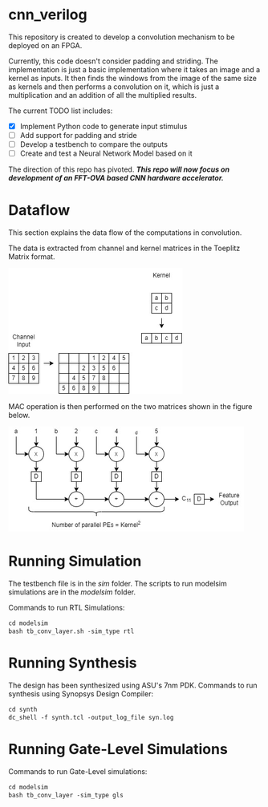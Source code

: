 # cnn_verilog

This repository is created to develop a convolution mechanism to be deployed on an FPGA.

Currently, this code doesn't consider padding and striding. The implementation is just a basic implementation where it takes an image and a kernel as inputs. It then finds the windows from the image of the same size as kernels and then performs a convolution on it, which is just a multiplication and an addition of all the multiplied results.

The current TODO list includes:
- [x] Implement Python code to generate input stimulus
- [ ] Add support for padding and stride
- [ ] Develop a testbench to compare the outputs
- [ ] Create and test a Neural Network Model based on it

The direction of this repo has pivoted. ***This repo will now focus on development of an FFT-OVA based CNN hardware accelerator.***

# Dataflow

This section explains the data flow of the computations in convolution.

The data is extracted from channel and kernel matrices in the Toeplitz Matrix format.

![ARCH](./docs/architecture.jpg)

MAC operation is then performed on the two matrices shown in the figure below.

![MAC_OPS](./docs/convolution_dataflow.jpg)

# Running Simulation

The testbench file is in the *sim* folder. The scripts to run modelsim simulations are in the *modelsim* folder.

Commands to run RTL Simulations:
```
cd modelsim
bash tb_conv_layer.sh -sim_type rtl
```

# Running Synthesis

The design has been synthesized using ASU's 7nm PDK. Commands to run synthesis using Synopsys Design Compiler:
```
cd synth
dc_shell -f synth.tcl -output_log_file syn.log
```

# Running Gate-Level Simulations

Commands to run Gate-Level simulations:
```
cd modelsim
bash tb_conv_layer -sim_type gls
```
